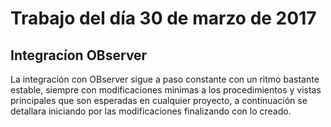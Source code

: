 # Trabajo del día 30 de marzo de 2017

## Integracíon OBserver
La integración con OBserver sigue a paso constante con un ritmo bastante estable, siempre con modificaciones minimas a los procedimientos y vistas principales que son esperadas en cualquier proyecto, a continuación se detallara iniciando por las modificaciones finalizando con lo creado.
